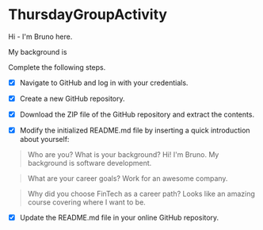 # ThursdayGroupActivity

Hi - I'm Bruno here.

My background is 

Complete the following steps.


- [X] Navigate to GitHub and log in with your credentials.


- [X] Create a new GitHub repository.


- [X]  Download the ZIP file of the GitHub repository and extract the contents.


- [X] Modify the initialized README.md file by inserting a quick introduction about yourself:


> Who are you? What is your background?
Hi! I'm Bruno. My background is software development. 

> What are your career goals? 
Work for an awesome company.

> Why did you choose FinTech as a career path?
Looks like an amazing course covering where I want to be.

- [X] Update the README.md file in your online GitHub repository.
